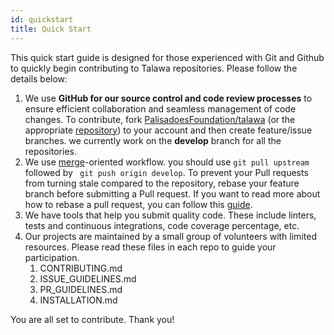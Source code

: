 ```yaml
---
id: quickstart
title: Quick Start
---
```


This quick start guide is designed for those experienced with Git and Github to quickly begin contributing to Talawa repositories. Please follow the details below:

1. We use **GitHub for our source control and code review processes** to ensure efficient collaboration and seamless management of code changes. To contribute, fork [PalisadoesFoundation/talawa](https://github.com/PalisadoesFoundation/talawa) (or the appropriate [repository](https://github.com/PalisadoesFoundation)) to your account and then create feature/issue branches. we currently work on the **develop** branch for all the repositories.
1. We use [merge](https://git-scm.com/book/en/v2/Git-Branching-Basic-Branching-and-Merging#_basic_merging)-oriented workflow. you should use `git pull upstream` followed by ` git push origin develop`. To prevent your Pull requests from turning stale compared to the repository, rebase your feature branch before submitting a Pull request. If you want to read more about how to rebase a pull request, you can follow this [guide](https://github.com/openedx/edx-platform/wiki/How-to-Rebase-a-Pull-Request).
1. We have tools that help you submit quality code. These include linters, tests and continuous integrations, code coverage percentage, etc.
1. Our projects are maintained by a small group of volunteers with limited resources. Please read these files in each repo to guide your participation.
   1. CONTRIBUTING.md
   1. ISSUE_GUIDELINES.md
   1. PR_GUIDELINES.md
   1. INSTALLATION.md

You are all set to contribute. Thank you!
